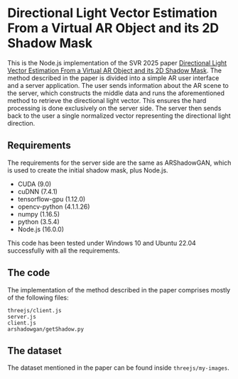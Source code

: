 # Directional Light Vector Estimation From a Virtual AR Object and its 2D Shadow Mask

This is the Node.js implementation of the SVR 2025 paper [Directional Light Vector Estimation From a Virtual AR Object and its 2D Shadow Mask](). The method described in the paper is divided into a simple AR user interface and a server application. The user sends information about the AR scene to the server, which constructs the middle data and runs the aforementioned method to retrieve the directional light vector. This ensures the hard processing is done exclusively on the server side. The server then sends back to the user a single normalized vector representing the directional light direction.

## Requirements

The requirements for the server side are the same as ARShadowGAN, which is used to create the initial shadow mask, plus Node.js.

* CUDA (9.0)
* cuDNN (7.4.1)
* tensorflow-gpu (1.12.0)
* opencv-python (4.1.1.26)
* numpy (1.16.5)
* python (3.5.4)
* Node.js (16.0.0)

This code has been tested under Windows 10 and Ubuntu 22.04 successfully with all the requirements.

## The code

The implementation of the method described in the paper comprises mostly of the following files:

```
threejs/client.js
server.js
client.js
arshadowgan/getShadow.py
```

## The dataset

The dataset mentioned in the paper can be found inside `threejs/my-images`.
